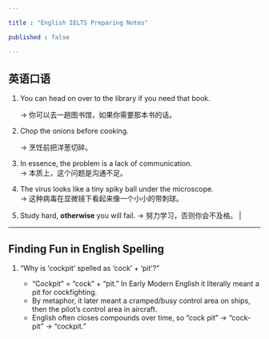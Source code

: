 ```yaml
---

title : "English IELTS Preparing Notes"

published : false

---
```



## 英语口语

1. You can head on over to the library if you need that book.

    → 你可以去一趟图书馆，如果你需要那本书的话。
2. Chop the onions before cooking.

    → 烹饪前把洋葱切碎。
3. In essence, the problem is a lack of communication.  
    → 本质上，这个问题是沟通不足。

4. The virus looks like a tiny spiky ball under the microscope.  
    → 这种病毒在显微镜下看起来像一个小小的带刺球。  

5. Study hard, **otherwise** you will fail. 
	→ 努力学习，否则你会不及格。 |
---

## Finding Fun in English Spelling

1. “Why is ‘cockpit’ spelled as ‘cock’ + ‘pit’?”

	-	“Cockpit” = “cock” + “pit.” In Early Modern English it literally meant a pit for cockfighting.
	-	By metaphor, it later meant a cramped/busy control area on ships, then the pilot’s control area in aircraft.
	-	English often closes compounds over time, so “cock pit” → “cock-pit” → “cockpit.”